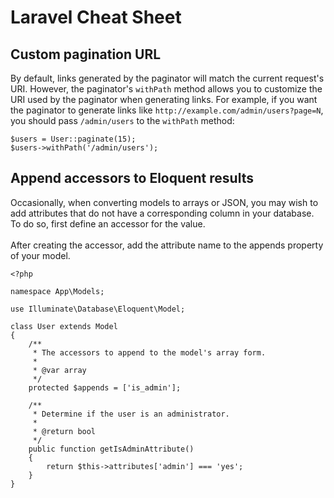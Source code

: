 # Laravel Cheat Sheet

## Custom pagination URL
By default, links generated by the paginator will match the current request's
URI. However, the paginator's `withPath` method allows you to customize the URI
used by the paginator when generating links. For example, if you want the
paginator to generate links like `http://example.com/admin/users?page=N`, you
should pass `/admin/users` to the `withPath` method:
<br>
```
$users = User::paginate(15);
$users->withPath('/admin/users');
```

## Append accessors to Eloquent results
Occasionally, when converting models to arrays or JSON, you may wish to add attributes that do not
have a corresponding column in your database. To do so, first define an accessor for the value.
<br><br>
After creating the accessor, add the attribute name to the appends property of your model.
<br>
```
<?php

namespace App\Models;

use Illuminate\Database\Eloquent\Model;

class User extends Model
{
    /**
     * The accessors to append to the model's array form.
     *
     * @var array
     */
    protected $appends = ['is_admin'];

    /**
     * Determine if the user is an administrator.
     *
     * @return bool
     */
    public function getIsAdminAttribute()
    {
        return $this->attributes['admin'] === 'yes';
    }
}
```